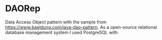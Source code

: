 # DAORep
Data Access Object pattern with the sample from https://www.baeldung.com/java-dao-pattern.
As a open-source relational database management system  I used PostgreSQL with
